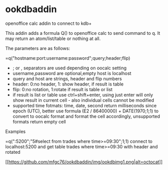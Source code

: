 # ookdbaddin
openoffice calc addin to connect to kdb+

This addin adds a formula Q() to openoffice calc
to send command to q. It may return an atom/list/table
or nothing at all.

The parameters are as follows:

=q("hostname:port:username:password";query;header;flip)   

- ; or , separators are used depending on oocalc setting
- username,password are optional,empty host is localhost
- query and host are strings, header and flip numbers
- header: 0:no header, 1: show header, if result is table
- flip: 0:no rotation, 1:rotate if result is table or list
- if result is list or table use ctrl+shift+enter, using just
  enter will only show result in current cell - also individual
  cells cannot be modified
- supported time fotmats: time, date, second return milliseconds
  since epoch (UTC), better use formula (E2 / 86400000) + DATE(1970;1;1)
  to convert to oocalc format and format the cell accordingly,
  unsupported formats return empty cell
  
  
Examples

=q(":5200";"5#select from trades where time>=09:30";1;1)
connect to localhost:5200 and get table trades where time>=09:30 with
header and rotated

[[https://github.com/mfgc76/ookdbaddin/img/ookdbimg1.png|alt=octocat]]
